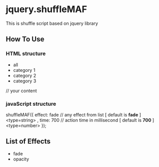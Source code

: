 # jquery.shuffleMAF #

This is shuffle script based on jquery library

## How To Use ##

### HTML structure ###

<div class="shuffleMAF">
  <ul class="shuffle-nav">
    <li class="shuffle-active">all</li>
    <li data-filter="cat-1">category 1</li>
    <li data-filter="cat-2">category 2</li>
    <li data-filter="cat-3">category 3</li>
  </ul>
  <div class="row shuffle-content">
    <div class="cat-1">
			// your content
    </div>
  </div>
</div>

### javaScript structure ###

shuffleMAF({
	effect: fade // any effect from list [ default is **fade** ] <type=string> ,
	time: 700 // action time in millisecond [ default is **700** ] <type=number>
});

## List of Effects ##

- fade
- opacity